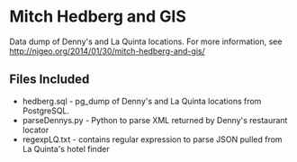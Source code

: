 # Mitch Hedberg and GIS

Data dump of Denny's and La Quinta locations. For more information, see http://njgeo.org/2014/01/30/mitch-hedberg-and-gis/

## Files Included

- hedberg.sql - pg_dump of Denny's and La Quinta locations from PostgreSQL.
- parseDennys.py - Python to parse XML returned by Denny's restaurant locator
- regexpLQ.txt - contains regular expression to parse JSON pulled from La Quinta's hotel finder




